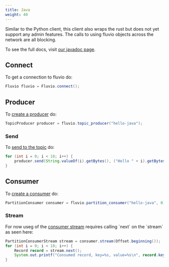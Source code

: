 ```yaml
---
title: Java
weight: 40
---
```


Similar to the Python client, this client also wraps the rust but does not yet
support any admin features. The calls to using fluvio objects across the
network are all blocking.

To see the full docs, visit [our javadoc page].

[our javadoc page]: https://infinyon.github.io/fluvio-client-java/com/infinyon/fluvio/package-summary.html

## Connect
To get a connection to fluvio do:
```java
Fluvio fluvio = Fluvio.connect();
```

## Producer
To [create a producer](https://infinyon.github.io/fluvio-client-java/com/infinyon/fluvio/Fluvio.html#topic_producer(java.lang.String)) do:
```java
TopicProducer producer = fluvio.topic_producer("hello-java");
```
### Send

To [send to the topic](https://infinyon.github.io/fluvio-client-java/com/infinyon/fluvio/TopicProducer.html#send(byte%5B%5D,byte%5B%5D)) do:
```java
for (int i = 0; i < 10; i++) {
    producer.send(String.valueOf(i).getBytes(), ("Hello " + i).getBytes());
}
```
## Consumer

To [create a consumer](https://infinyon.github.io/fluvio-client-java/com/infinyon/fluvio/Fluvio.html#partition_consumer(java.lang.String,int)) do:
```java
PartitionConsumer consumer = fluvio.partition_consumer("hello-java", 0);
```

### Stream
For now useg of the [consumer
stream](https://infinyon.github.io/fluvio-client-java/com/infinyon/fluvio/PartitionConsumer.html#stream(com.infinyon.fluvio.Offset))
requires calling `next` on the `stream` as seen here:

```java
PartitionConsumerStream stream = consumer.stream(Offset.beginning());
for (int i = 0; i < 10; i++) {
    Record record = stream.next();
    System.out.printf("Consumed record, key=%s, value=%s\n", record.key_string(), record.value_string());
}
```
